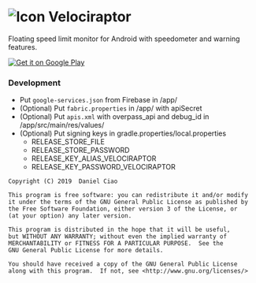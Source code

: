 ![Icon](./app/src/main/res/mipmap-mdpi/ic_launcher.png) Velociraptor
=========
Floating speed limit monitor for Android with speedometer and warning features.

[![Get it on Google Play](http://i.imgur.com/PeDVOwW.png)](https://play.google.com/store/apps/details?id=com.pluscubed.velociraptor)

### Development
- Put `google-services.json` from Firebase in /app/
- (Optional) Put `fabric.properties` in /app/ with apiSecret
- (Optional) Put `apis.xml` with overpass_api and debug_id in /app/src/main/res/values/
- (Optional) Put signing keys in gradle.properties/local.properties
    - RELEASE_STORE_FILE
    - RELEASE_STORE_PASSWORD
    - RELEASE_KEY_ALIAS_VELOCIRAPTOR
    - RELEASE_KEY_PASSWORD_VELOCIRAPTOR

```
Copyright (C) 2019  Daniel Ciao

This program is free software: you can redistribute it and/or modify
it under the terms of the GNU General Public License as published by
the Free Software Foundation, either version 3 of the License, or
(at your option) any later version.

This program is distributed in the hope that it will be useful,
but WITHOUT ANY WARRANTY; without even the implied warranty of
MERCHANTABILITY or FITNESS FOR A PARTICULAR PURPOSE.  See the
GNU General Public License for more details.

You should have received a copy of the GNU General Public License
along with this program.  If not, see <http://www.gnu.org/licenses/>
```
